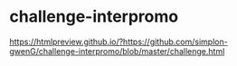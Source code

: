 # challenge-interpromo

https://htmlpreview.github.io/?https://github.com/simplon-gwenG/challenge-interpromo/blob/master/challenge.html
